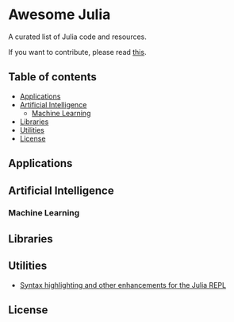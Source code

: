 # Awesome Julia

A curated list of Julia code and resources.

If you want to contribute, please read [this](CONTRIBUTING.md).

## Table of contents

  - [Applications](#applications)
  - [Artificial Intelligence](#artificial-intelligence)
    - [Machine Learning]()
  - [Libraries](#libraries)
  - [Utilities](#utilities)
  - [License](#license)

## Applications

## Artificial Intelligence

### Machine Learning

## Libraries

## Utilities

  * [Syntax highlighting and other enhancements for the Julia REPL](https://github.com/KristofferC/OhMyREPL.jl)

## License
